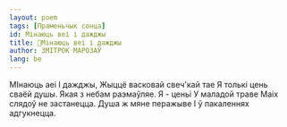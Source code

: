 ```yaml
---
layout: poem
tags: [Праменьчык сонца]
id: Мінаюць веі і дажджы
title: 🚧Мінаюць веі і дажджы
author: ЗМІТРОК МАРОЗАЎ
lang: be
---
```



МІнаюць аеі I дажджы, Жыццё васковай свеч'кай тае Я толькі цень сваёй душы. Якая з небам раэмаўляе.
Я - ценьі У маладой траве Маіх слядоў не застанецца. Душа ж мяне перажыве I ў пакаленнях адгукнецца.

